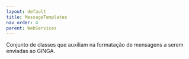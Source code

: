 ```yaml
---
layout: default
title: MessageTemplates
nav_order: 4
parent: WebServices
---
```


Conjunto de classes que auxiliam na formatação de mensagens a serem enviadas ao GINGA.